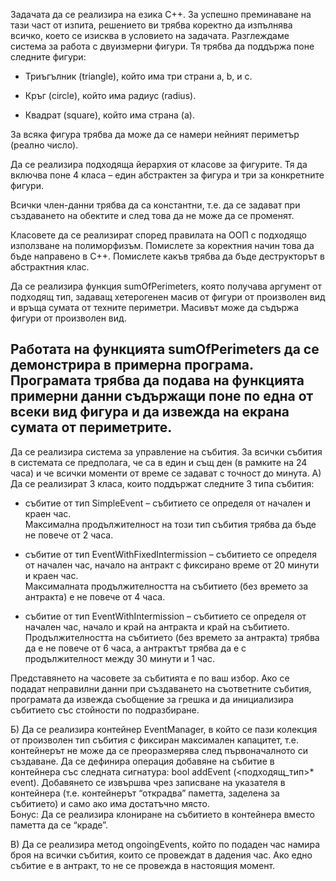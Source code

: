 Задачата да се реализира на езика C++. За успешно преминаване на тази част от изпита, решението ви трябва коректно да изпълнява всичко, което се изисква в условието на задачата. Разглеждаме система за работа с двуизмерни фигури. Тя трябва да поддържа поне следните фигури: 

* Триъгълник (triangle), който има три страни a, b, и c. 

* Кръг (circle), който има радиус (radius). 

* Квадрат (square), който има страна (a). 

За всяка фигура трябва да може да се намери нейният периметър (реално число). 

Да се реализира подходяща йерархия от класове за фигурите. Тя да включва поне 4 класа – един абстрактен за фигура и три за конкретните фигури. 

Всички член-данни трябва да са константни, т.е. да се задават при създаването на обектите и след това да не може да се променят. 

Класовете да се реализират според правилата на ООП с подходящо използване на полиморфизъм. Помислете за коректния начин това да бъде направено в C++. Помислете какъв трябва да бъде деструкторът в абстрактния клас. 

Да се реализира функция sumOfPerimeters, която получава аргумент от подходящ тип, задаващ хетерогенен масив от фигури от произволен вид и връща сумата от техните периметри. Масивът може да съдържа фигури от произволен вид. 

Работата на функцията sumOfPerimeters да се демонстрира в примерна програма. Програмата трябва да подава на функцията примерни данни съдържащи поне по една от всеки вид фигура и да извежда на екрана сумата от периметрите. 
-------------------------------------------------------------------------------------------------

Да се реализира система за управление на събития. За всички събития в системата се предполага, че са в един и същ ден (в рамките на 24 часа) и че всички моменти от време се задават с точност до минута. 
А) Да се реализират 3 класа, които поддържат следните 3 типа събития: 

* събитие от тип SimpleEvent – събитието се определя от начален и краен час.  
Максимална продължителност на този тип събития трябва да бъде не повече от 2 часа. 

* събитие от тип EventWithFixedIntermission – събитието се определя от начален час, начало на антракт с фиксирано време от 20 минути и краен час.  
Максималната продължителността на събитието (без времето за антракта) е не повече от 4 часа. 

* събитие от тип EventWithIntermission – събитието се определя от начален час, начало и край на антракта и край на събитието. Продължителността на събитието (без времето за антракта) трябва да е не повече от 6 часа, а антрактът трябва да е с продължителност между 30 минути и 1 час. 

Представянето на часовете за събитията е по ваш избор. Ако се подадат неправилни данни при създаването на съответните събития, програмата да извежда съобщение за грешка и да инициализира събитието със стойности по подразбиране.  

Б) Да се реализира контейнер EventManager, в който се пази колекция от произволен тип събития с фиксиран максимален капацитет, т.е. контейнерът не може да се преоразмерява след първоначалното си създаване. Да се дефинира операция добавяне на събитие в контейнера със следната сигнатура: 
bool addEvent (<подходящ_тип>* event). Добавянето се извършва чрез записване на указателя в контейнера (т.е. контейнерът “открадва” паметта, заделена за събитието) и само ако има достатъчно място.   
Бонус: Да се реализира клониране на събитието в контейнера вместо паметта да се “краде”. 

В) Да се реализира метод ongoingEvents, който по подаден час намира броя на всички събития, които се провеждат в дадения час. Ако едно събитие е в антракт, то не се провежда в настоящия момент. 

